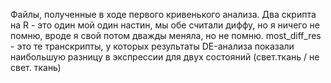 Файлы, полученные в ходе первого кривенького анализа.
Два скрипта на R - это один мой один настин, мы обе считали диффу, но я ничего не помню, вроде я свой потом дважды меняла, но не помню.
most_diff_res - это те транскрипты, у которых результаты DE-анализа показали наибольшую разницу в экспрессии для двух состояний (свет.ткань / не свет. ткань)
